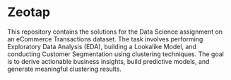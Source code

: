 # Zeotap
This repository contains the solutions for the Data Science assignment on an eCommerce Transactions dataset. The task involves performing Exploratory Data Analysis (EDA), building a Lookalike Model, and conducting Customer Segmentation using clustering techniques. The goal is to derive actionable business insights, build predictive models, and generate meaningful clustering results.
